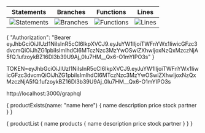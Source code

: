 | Statements                                                                               | Branches                                                                             | Functions                                                                              | Lines                                                                          |
| ---------------------------------------------------------------------------------------- | ------------------------------------------------------------------------------------ | -------------------------------------------------------------------------------------- | ------------------------------------------------------------------------------ |
| ![Statements](https://img.shields.io/badge/statements-100%25-brightgreen.svg?style=flat) | ![Branches](https://img.shields.io/badge/branches-100%25-brightgreen.svg?style=flat) | ![Functions](https://img.shields.io/badge/functions-100%25-brightgreen.svg?style=flat) | ![Lines](https://img.shields.io/badge/lines-100%25-brightgreen.svg?style=flat) |

{
"Authorization": "Bearer eyJhbGciOiJIUzI1NiIsInR5cCI6IkpXVCJ9.eyJuYW1lIjoiTWFnYWx1IiwicGFzc3dvcmQiOiJhZG1pbiIsImlhdCI6MTczNzc3MzYwOSwiZXhwIjoxNzQxMzczNjA5fQ.1ufzoykBZ16Dl3b39U9Aj_0Iu7HM\_\_Qx6-O1mYIPO3s"
}

TOKEN=eyJhbGciOiJIUzI1NiIsInR5cCI6IkpXVCJ9.eyJuYW1lIjoiTWFnYWx1IiwicGFzc3dvcmQiOiJhZG1pbiIsImlhdCI6MTczNzc3MzYwOSwiZXhwIjoxNzQxMzczNjA5fQ.1ufzoykBZ16Dl3b39U9Aj_0Iu7HM\_\_Qx6-O1mYIPO3s

http://localhost:3000/graphql

{
productExists(name: "name here") {
name
description
price
stock
partner
}
}

{
productList {
name
products {
name
description
price
stock
partner
}
}
}
